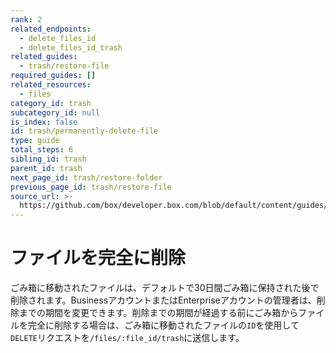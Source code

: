 ```yaml
---
rank: 2
related_endpoints:
  - delete_files_id
  - delete_files_id_trash
related_guides:
  - trash/restore-file
required_guides: []
related_resources:
  - files
category_id: trash
subcategory_id: null
is_index: false
id: trash/permanently-delete-file
type: guide
total_steps: 6
sibling_id: trash
parent_id: trash
next_page_id: trash/restore-folder
previous_page_id: trash/restore-file
source_url: >-
  https://github.com/box/developer.box.com/blob/default/content/guides/trash/permanently-delete-file.md
---
```

# ファイルを完全に削除

ごみ箱に移動されたファイルは、デフォルトで30日間ごみ箱に保持された後で削除されます。BusinessアカウントまたはEnterpriseアカウントの管理者は、削除までの期間を変更できます。削除までの期間が経過する前にごみ箱からファイルを完全に削除する場合は、ごみ箱に移動されたファイルの`ID`を使用して`DELETE`リクエストを`/files/:file_id/trash`に送信します。

<Samples id="delete_files_id_trash">

</Samples>

